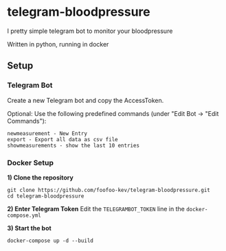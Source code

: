 # telegram-bloodpressure

I pretty simple telegram bot to monitor your bloodpressure

Written in python, running in docker

## Setup

### Telegram Bot

Create a new Telegram bot and copy the AccessToken.

Optional: Use the following predefined commands (under "Edit Bot -> "Edit Commands"):

```
newmeasurement - New Entry
export - Export all data as csv file
showmeasurements - show the last 10 entries
```

### Docker Setup

**1) Clone the repository**
```
git clone https://github.com/foofoo-kev/telegram-bloodpressure.git
cd telegram-bloodpressure
```

**2) Enter Telegram Token**
Edit the ```TELEGRAMBOT_TOKEN``` line in the ```docker-compose.yml```

**3) Start the bot**
```
docker-compose up -d --build
```
